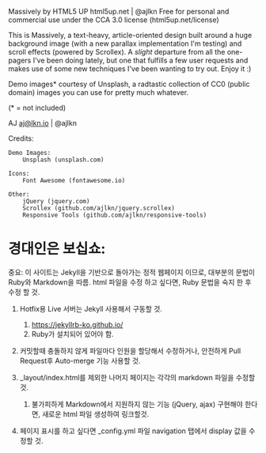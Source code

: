 Massively by HTML5 UP
html5up.net | @ajlkn
Free for personal and commercial use under the CCA 3.0 license (html5up.net/license)


This is Massively, a text-heavy, article-oriented design built around a huge background
image (with a new parallax implementation I'm testing) and scroll effects (powered by
Scrollex). A *slight* departure from all the one-pagers I've been doing lately, but one
that fulfills a few user requests and makes use of some new techniques I've been wanting
to try out. Enjoy it :)

Demo images* courtesy of Unsplash, a radtastic collection of CC0 (public domain) images
you can use for pretty much whatever.

(* = not included)

AJ
aj@lkn.io | @ajlkn


Credits:

	Demo Images:
		Unsplash (unsplash.com)

	Icons:
		Font Awesome (fontawesome.io)

	Other:
		jQuery (jquery.com)
		Scrollex (github.com/ajlkn/jquery.scrollex)
		Responsive Tools (github.com/ajlkn/responsive-tools)


# 경대인은 보십쇼:

중요: 이 사이트는 Jekyll을 기반으로 돌아가는 정적 웹페이지 이므로, 대부분의 문법이 Ruby와 Markdown을 따름.
	 html 파일을 수정 하고 싶다면, Ruby 문법을 숙지 한 후 수정 할 것.


1. Hotfix용 Live 서버는 Jekyll 사용해서 구동할 것.
	1. https://jekyllrb-ko.github.io/
	2. Ruby가 설치되어 있어야 함.

2. 커밋할때 충돌하지 않게 파일마다 인원을 할당해서 수정하거나, 안전하게 Pull Request후 Auto-merge 기능 사용할 것.

3. _layout/index.html를 제외한 나머지 페이지는 각각의 markdown 파일을 수정할 것.
	1. 불가피하게 Markdown에서 지원하지 않는 기능 (jQuery, ajax) 구현해야 한다면, 새로운 html 파일 생성하여 링크할것.

4. 페이지 표시를 하고 싶다면 _config.yml 파일 navigation 탭에서 display 값을 수정할 것.